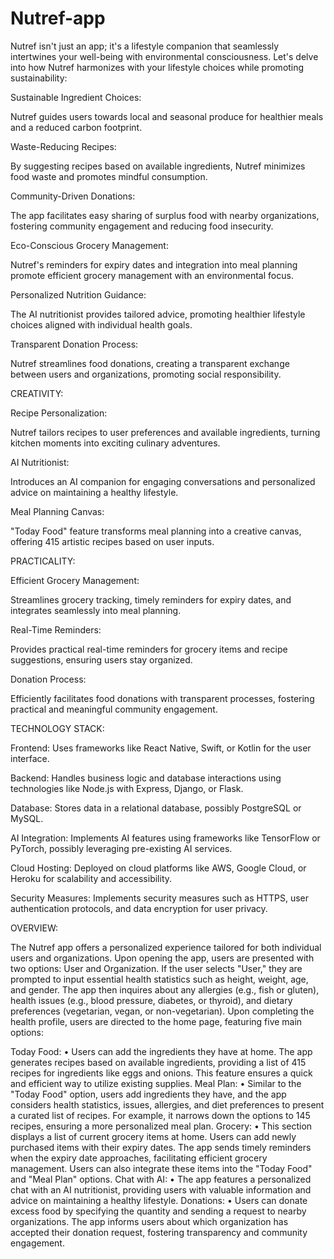 # Nutref-app
Nutref isn't just an app; it's a lifestyle companion that seamlessly intertwines your well-being with environmental consciousness. Let's delve into how Nutref harmonizes with your lifestyle choices while promoting sustainability: 

Sustainable Ingredient Choices: 

Nutref guides users towards local and seasonal produce for healthier meals and a reduced carbon footprint. 

Waste-Reducing Recipes: 

By suggesting recipes based on available ingredients, Nutref minimizes food waste and promotes mindful consumption. 

Community-Driven Donations:

The app facilitates easy sharing of surplus food with nearby organizations, fostering community engagement and reducing food insecurity. 

Eco-Conscious Grocery Management: 

Nutref's reminders for expiry dates and integration into meal planning promote efficient grocery management with an environmental focus.

Personalized Nutrition Guidance: 

The AI nutritionist provides tailored advice, promoting healthier lifestyle choices aligned with individual health goals. 

Transparent Donation Process:

Nutref streamlines food donations, creating a transparent exchange between users and organizations, promoting social responsibility.

CREATIVITY: 

Recipe Personalization: 

Nutref tailors recipes to user preferences and available ingredients, turning kitchen moments into exciting culinary adventures.

AI Nutritionist: 

Introduces an AI companion for engaging conversations and personalized advice on maintaining a healthy lifestyle. 

Meal Planning Canvas: 

"Today Food" feature transforms meal planning into a creative canvas, offering 415 artistic recipes based on user inputs.

PRACTICALITY:

Efficient Grocery Management: 

Streamlines grocery tracking, timely reminders for expiry dates, and integrates seamlessly into meal planning.

Real-Time Reminders: 

Provides practical real-time reminders for grocery items and recipe suggestions, ensuring users stay organized. 

Donation Process:

Efficiently facilitates food donations with transparent processes, fostering practical and meaningful community engagement.

TECHNOLOGY STACK: 

Frontend: 
Uses frameworks like React Native, Swift, or Kotlin for the user interface. 

Backend: 
Handles business logic and database interactions using technologies like Node.js with Express, Django, or Flask. 

Database: 
Stores data in a relational database, possibly PostgreSQL or MySQL. 

AI Integration: 
Implements AI features using frameworks like TensorFlow or PyTorch, possibly leveraging pre-existing AI services. 

Cloud Hosting: 
Deployed on cloud platforms like AWS, Google Cloud, or Heroku for scalability and accessibility. 

Security Measures:
Implements security measures such as HTTPS, user authentication protocols, and data encryption for user privacy.

OVERVIEW: 

The Nutref app offers a personalized experience tailored for both individual users and organizations. Upon opening the app, users are presented with two options: User and Organization. If the user selects "User," they are prompted to input essential health statistics such as height, weight, age, and gender. The app then inquires about any allergies (e.g., fish or gluten), health issues (e.g., blood pressure, diabetes, or thyroid), and dietary preferences (vegetarian, vegan, or non-vegetarian). Upon completing the health profile, users are directed to the home page, featuring five main options:

Today Food: • Users can add the ingredients they have at home. The app generates recipes based on available ingredients, providing a list of 415 recipes for ingredients like eggs and onions. This feature ensures a quick and efficient way to utilize existing supplies.
Meal Plan: • Similar to the "Today Food" option, users add ingredients they have, and the app considers health statistics, issues, allergies, and diet preferences to present a curated list of recipes. For example, it narrows down the options to 145 recipes, ensuring a more personalized meal plan.
Grocery: • This section displays a list of current grocery items at home. Users can add newly purchased items with their expiry dates. The app sends timely reminders when the expiry date approaches, facilitating efficient grocery management. Users can also integrate these items into the "Today Food" and "Meal Plan" options.
Chat with AI: • The app features a personalized chat with an AI nutritionist, providing users with valuable information and advice on maintaining a healthy lifestyle.
Donations: • Users can donate excess food by specifying the quantity and sending a request to nearby organizations. The app informs users about which organization has accepted their donation request, fostering transparency and community engagement.
